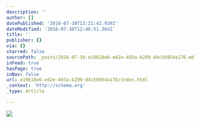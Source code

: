```yaml
---
description: ''
author: []
datePublished: '2016-07-30T13:21:42.939Z'
dateModified: '2016-07-30T12:46:51.364Z'
title: ''
publisher: {}
via: {}
starred: false
sourcePath: _posts/2016-07-30-e19618e6-ed2e-493a-b299-d4c56954a176.md
inFeed: true
hasPage: true
inNav: false
url: e19618e6-ed2e-493a-b299-d4c56954a176/index.html
_context: 'http://schema.org'
_type: Article

---
```

![](https://the-grid-user-content.s3-us-west-2.amazonaws.com/b3cea651-bafa-4666-b946-17c5512b9d28.jpg)